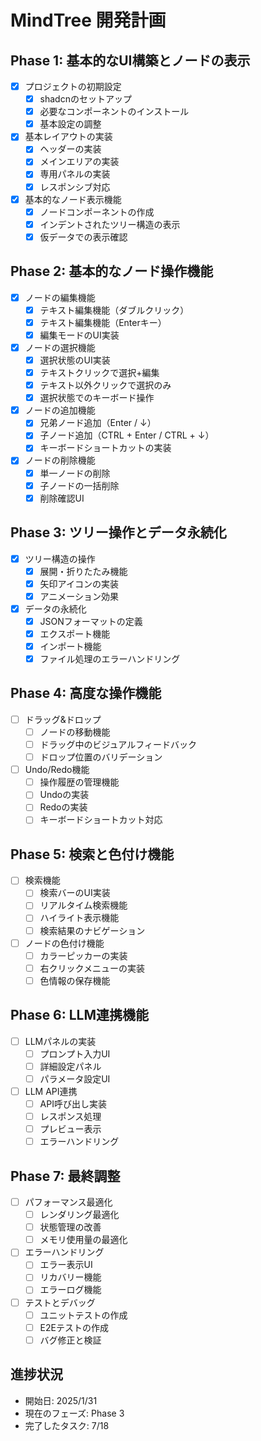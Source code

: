 # MindTree 開発計画

## Phase 1: 基本的なUI構築とノードの表示
- [x] プロジェクトの初期設定
  - [x] shadcnのセットアップ
  - [x] 必要なコンポーネントのインストール
  - [x] 基本設定の調整

- [x] 基本レイアウトの実装
  - [x] ヘッダーの実装
  - [x] メインエリアの実装
  - [x] 専用パネルの実装
  - [x] レスポンシブ対応

- [x] 基本的なノード表示機能
  - [x] ノードコンポーネントの作成
  - [x] インデントされたツリー構造の表示
  - [x] 仮データでの表示確認

## Phase 2: 基本的なノード操作機能
- [x] ノードの編集機能
  - [x] テキスト編集機能（ダブルクリック）
  - [x] テキスト編集機能（Enterキー）
  - [x] 編集モードのUI実装

- [x] ノードの選択機能
  - [x] 選択状態のUI実装
  - [x] テキストクリックで選択+編集
  - [x] テキスト以外クリックで選択のみ
  - [x] 選択状態でのキーボード操作

- [x] ノードの追加機能
  - [x] 兄弟ノード追加（Enter / ↓）
  - [x] 子ノード追加（CTRL + Enter / CTRL + ↓）
  - [x] キーボードショートカットの実装

- [x] ノードの削除機能
  - [x] 単一ノードの削除
  - [x] 子ノードの一括削除
  - [x] 削除確認UI

## Phase 3: ツリー操作とデータ永続化
- [x] ツリー構造の操作
  - [x] 展開・折りたたみ機能
  - [x] 矢印アイコンの実装
  - [x] アニメーション効果

- [x] データの永続化
  - [x] JSONフォーマットの定義
  - [x] エクスポート機能
  - [x] インポート機能
  - [x] ファイル処理のエラーハンドリング

## Phase 4: 高度な操作機能
- [ ] ドラッグ&ドロップ
  - [ ] ノードの移動機能
  - [ ] ドラッグ中のビジュアルフィードバック
  - [ ] ドロップ位置のバリデーション

- [ ] Undo/Redo機能
  - [ ] 操作履歴の管理機能
  - [ ] Undoの実装
  - [ ] Redoの実装
  - [ ] キーボードショートカット対応

## Phase 5: 検索と色付け機能
- [ ] 検索機能
  - [ ] 検索バーのUI実装
  - [ ] リアルタイム検索機能
  - [ ] ハイライト表示機能
  - [ ] 検索結果のナビゲーション

- [ ] ノードの色付け機能
  - [ ] カラーピッカーの実装
  - [ ] 右クリックメニューの実装
  - [ ] 色情報の保存機能

## Phase 6: LLM連携機能
- [ ] LLMパネルの実装
  - [ ] プロンプト入力UI
  - [ ] 詳細設定パネル
  - [ ] パラメータ設定UI

- [ ] LLM API連携
  - [ ] API呼び出し実装
  - [ ] レスポンス処理
  - [ ] プレビュー表示
  - [ ] エラーハンドリング

## Phase 7: 最終調整
- [ ] パフォーマンス最適化
  - [ ] レンダリング最適化
  - [ ] 状態管理の改善
  - [ ] メモリ使用量の最適化

- [ ] エラーハンドリング
  - [ ] エラー表示UI
  - [ ] リカバリー機能
  - [ ] エラーログ機能

- [ ] テストとデバッグ
  - [ ] ユニットテストの作成
  - [ ] E2Eテストの作成
  - [ ] バグ修正と検証

## 進捗状況
- 開始日: 2025/1/31
- 現在のフェーズ: Phase 3
- 完了したタスク: 7/18
